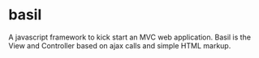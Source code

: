 basil
=====

A javascript framework to kick start an MVC web application. Basil is the View and Controller based on ajax calls and simple HTML markup.